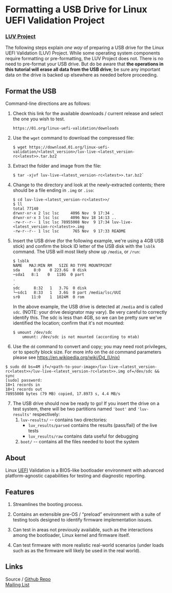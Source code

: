 # Formatting a USB Drive for Linux UEFI Validation Project  
### [LUV Project](https://01.org/linux-uefi-validation) 

The following steps explain *one way* of preparing a USB drive for the Linux UEFI
Validation (LUV) Project. While some operating system components require formatting 
or pre-formatting, the LUV Project does not. There is no need to pre-format 
your USB drive. But do be aware that **the operations in this tutorial will erase
all data from the USB drive**; be sure any important data on the drive is 
backed up elsewhere as needed before proceeding.  

## Format the USB
Command-line directions are as follows:  

1. Check this link for the available downloads / current release and select the one you wish to test.  
	``` 
	https://01.org/linux-uefi-validation/downloads
	```


2. Use the `wget` command to download the compressed file:
	```
	$ wget https://download.01.org/linux-uefi-validation/<latest_version>/luv-live-<latest_version-rc<latest>>.tar.bz2
	```


3. Extract the folder and image from the file:
	```
	$ tar -xjvf luv-live-<latest_version-rc<latest>>.tar.bz2`
	```


4. Change to the directory and look at the newly-extracted contents; there should be a file ending in `.img` or `.iso`:
	```
    $ cd luv-live-<latest_version-rc<latest>>/
    $ ll
    total 77140
	drwxr-xr-x 2 lsc lsc     4096 Nov  9 17:34 .
	drwxr-xr-x 3 lsc lsc     4096 Nov 18 14:13 ..
	-rw-r--r-- 1 lsc lsc 78955008 Nov  9 17:34 luv-live-<latest_version-rc<latest>>.img
	-rw-r--r-- 1 lsc lsc      765 Nov  9 17:33 README
	```


5. Insert the USB drive (for the following example, we're using a 4GB USB stick) and confirm the block ID letter of the USB disk with the `lsblk` command. The USB will most likely show up `/media`, or `/run`:
	```
	$ lsblk
  	NAME   MAJ:MIN RM   SIZE RO TYPE MOUNTPOINT
  	sda      8:0    0 223.6G  0 disk 
	─sda1   8:1    0   118G  0 part 
	.
	.
	sdc      8:32   1   3.7G  0 disk 
	└─sdc1   8:33   1   3.6G  0 part /media/lsc/UUI
	sr0     11:0    1  1024M  0 rom
  	```

	In the above example, the USB drive is detected at `/media` and is called `sdc`. (NOTE: your drive designator may vary). Be very careful to correctly identify this. The sdc is less than 4GB, so we can be pretty sure we've identified the location; confirm that it's not mounted:
	```
	$ umount /dev/sdc
		umount: /dev/sdc is not mounted (according to mtab)
	```	

		
6. Use the `dd` command to convert and copy; you may need root privileges, or to specify block size.  For more info on the `dd` command parameters please see https://en.wikipedia.org/wiki/Dd_(Unix)
```
$ sudo dd bs=4M if=/<path-to-your-image>/luv-live-<latest_version-rc<latest>>/luv-live-<latest_version-rc<latest>>.img of=/dev/sdc && sync
[sudo] password: 
18+1 records in
18+1 records out
78955008 bytes (79 MB) copied, 17.8973 s, 4.4 MB/s

```


7. The USB drive should now be ready to go!  If you insert the drive on a test system, there will be two partitions named `'boot'` and `'luv-results'` respectively:
	1. `luv-results/` -- contains two directories:
		*  `luv_results/parsed` contains the results (pass/fail) of the live tests
		*  `luv_results/raw` contains data useful for debugging
	2. `boot/` -- contains all the files needed to boot the system 
  


## About 
Linux [UEFI](http://www.uefi.org/about) Validation is a BIOS-like bootloader environment with advanced platform-agnostic capabilities for testing and diagnostic reporting.


## Features 
1. Streamlines the booting process.
	
2. Contains an extensible pre-OS / “preload” environment with a suite of testing tools designed to identify firmware implementation 
	issues.
	
3. Can test in areas not previously available, such as the 	interactions among the bootloader, Linux kernel and firmware itself.

4. Can test firmware with more realistic real-world scenarios (under loads such as as the firmware will likely be used in the real world).


## Links
Source / [Github Repo](https://github.com/01org/luv-yocto)  
[Mailing List](mailto:luv@lists.01.org)   
